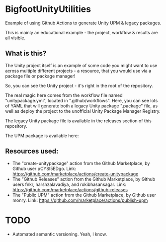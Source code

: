 # BigfootUnityUtilities

Example of using Github Actions to generate Unity UPM & legacy packages.

This is mainly an educational example - the project, workflow & results are all visible.


## What is this?

The Unity project itself is an example of some code you might want to use across multiple different projects - a resource, that you would use via a package file or package manager!

So, you can see the Unity project - it's right in the root of the repository.

The real magic here comes from the workflow file named "unitypackage.yml", located in ".github/workflows". Here, you can see lots of YAML that will generate both a legacy Unity package ".package" file, as well as deploy the project to the unofficial Unity Package Manager Registry. 

The legacy Unity package file is available in the releases section of this repository.

The UPM package is available here: 

## Resources used:

* The "create-unitypackage" action from the Github Marketplace, by Github user pCYSl5EDgo. Link: https://github.com/marketplace/actions/create-unitypackage
* The "Github Releases" action from the Github Marketplace, by Github users fnkr, harshzalavadiya, and rokibhasansagar. Link: https://github.com/marketplace/actions/github-releases 
* The "Public UPM" action from the Github Marketplace, by Github user monry. Link: https://github.com/marketplace/actions/publish-upm 


# TODO

* Automated semantic versioning. Yeah, I know.